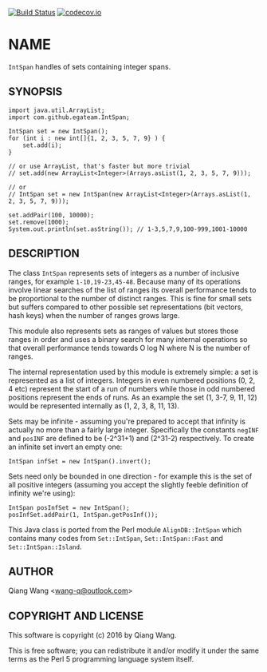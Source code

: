 [![Build Status](https://travis-ci.org/wang-q/jintspan.svg?branch=master)](https://travis-ci.org/wang-q/jintspan)
[![codecov.io](https://codecov.io/github/wang-q/jintspan/coverage.svg?branch=master)](https://codecov.io/github/wang-q/jintspan?branch=master)

# NAME

`IntSpan` handles of sets containing integer spans.

## SYNOPSIS

```
import java.util.ArrayList;
import com.github.egateam.IntSpan;

IntSpan set = new IntSpan();
for (int i : new int[]{1, 2, 3, 5, 7, 9} ) {
    set.add(i);
}

// or use ArrayList, that's faster but more trivial
// set.add(new ArrayList<Integer>(Arrays.asList(1, 2, 3, 5, 7, 9)));

// or
// IntSpan set = new IntSpan(new ArrayList<Integer>(Arrays.asList(1, 2, 3, 5, 7, 9)));

set.addPair(100, 10000);
set.remove(1000);
System.out.println(set.asString()); // 1-3,5,7,9,100-999,1001-10000
```

## DESCRIPTION

The class `IntSpan` represents sets of integers as a number of inclusive ranges, for example
`1-10,19-23,45-48`. Because many of its operations involve linear searches of the list of ranges its
overall performance tends to be proportional to the number of distinct ranges. This is fine for
small sets but suffers compared to other possible set representations (bit vectors, hash keys) when
the number of ranges grows large.

This module also represents sets as ranges of values but stores those ranges in order and uses a
binary search for many internal operations so that overall performance tends towards O log N where N
is the number of ranges.

The internal representation used by this module is extremely simple: a set is represented as a list
of integers. Integers in even numbered positions (0, 2, 4 etc) represent the start of a run of
numbers while those in odd numbered positions represent the ends of runs. As an example the set (1,
3-7, 9, 11, 12) would be represented internally as (1, 2, 3, 8, 11, 13).

Sets may be infinite - assuming you're prepared to accept that infinity is actually no more than a
fairly large integer. Specifically the constants `negINF` and `posINF` are defined to be (-2^31+1)
and (2^31-2) respectively. To create an infinite set invert an empty one:

```
IntSpan infSet = new IntSpan().invert();
```

Sets need only be bounded in one direction - for example this is the set of all positive integers
(assuming you accept the slightly feeble definition of infinity we're using):

```
IntSpan posInfSet = new IntSpan();
posInfSet.addPair(1, IntSpan.getPosInf());
```

This Java class is ported from the Perl module `AlignDB::IntSpan` which contains many codes from
`Set::IntSpan`, `Set::IntSpan::Fast` and `Set::IntSpan::Island`.

## AUTHOR

Qiang Wang &lt;wang-q@outlook.com&gt;

## COPYRIGHT AND LICENSE

This software is copyright (c) 2016 by Qiang Wang.

This is free software; you can redistribute it and/or modify it under the same terms as the Perl 5
programming language system itself.

